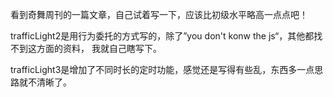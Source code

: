 看到奇舞周刊的一篇文章，自己试着写一下，应该比初级水平略高一点点吧！

trafficLight2是用行为委托的方式写的，除了”you don't konw the js“，其他都找不到这方面的资料，
我就自己瞎写下。

trafficLight3是增加了不同时长的定时功能，感觉还是写得有些乱，东西多一点思路就不清晰了。
